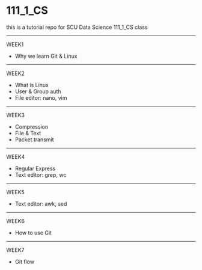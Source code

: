 # **111_1_CS**
this is a tutorial repo for SCU Data Science 111_1_CS class

---
WEEK1
* Why we learn Git & Linux
---
WEEK2
* What is Linux
* User & Group auth
* File editor: nano, vim
---
WEEK3
* Compression
* File & Text
* Packet transmit
---
WEEK4
* Regular Express
* Text editor: grep, wc
---
WEEK5
* Text editor: awk, sed
---
WEEK6
* How to use Git
---
WEEK7
* Git flow
